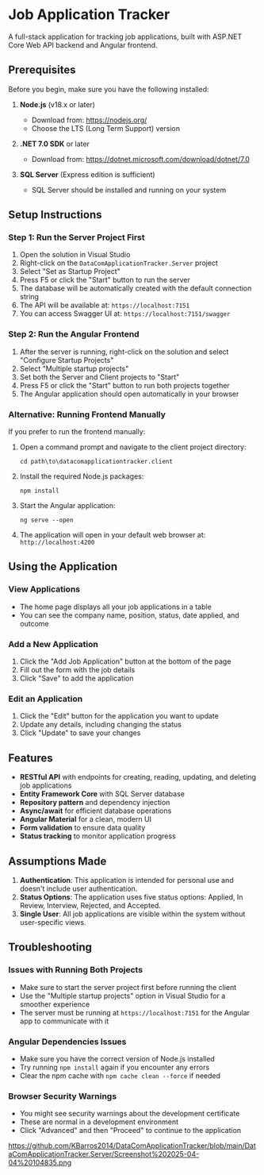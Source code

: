 ﻿# Job Application Tracker

A full-stack application for tracking job applications, built with ASP.NET Core Web API backend and Angular frontend.

## Prerequisites

Before you begin, make sure you have the following installed:

1. **Node.js** (v18.x or later)
   - Download from: https://nodejs.org/
   - Choose the LTS (Long Term Support) version

2. **.NET 7.0 SDK** or later
   - Download from: https://dotnet.microsoft.com/download/dotnet/7.0

3. **SQL Server** (Express edition is sufficient)
   - SQL Server should be installed and running on your system

## Setup Instructions

### Step 1: Run the Server Project First

1. Open the solution in Visual Studio 
2. Right-click on the `DataComApplicationTracker.Server` project
3. Select "Set as Startup Project"
4. Press F5 or click the "Start" button to run the server
5. The database will be automatically created with the default connection string
6. The API will be available at: `https://localhost:7151`
7. You can access Swagger UI at: `https://localhost:7151/swagger`

### Step 2: Run the Angular Frontend

1. After the server is running, right-click on the solution and select "Configure Startup Projects"
2. Select "Multiple startup projects"
3. Set both the Server and Client projects to "Start"
4. Press F5 or click the "Start" button to run both projects together
5. The Angular application should open automatically in your browser

### Alternative: Running Frontend Manually

If you prefer to run the frontend manually:

1. Open a command prompt and navigate to the client project directory:
   ```
   cd path\to\datacomapplicationtracker.client
   ```

2. Install the required Node.js packages:
   ```
   npm install
   ```

3. Start the Angular application:
   ```
   ng serve --open
   ```

4. The application will open in your default web browser at: `http://localhost:4200`

## Using the Application

### View Applications
- The home page displays all your job applications in a table
- You can see the company name, position, status, date applied, and outcome

### Add a New Application
1. Click the "Add Job Application" button at the bottom of the page
2. Fill out the form with the job details
3. Click "Save" to add the application

### Edit an Application
1. Click the "Edit" button for the application you want to update
2. Update any details, including changing the status
3. Click "Update" to save your changes

## Features

- **RESTful API** with endpoints for creating, reading, updating, and deleting job applications
- **Entity Framework Core** with SQL Server database
- **Repository pattern** and dependency injection
- **Async/await** for efficient database operations
- **Angular Material** for a clean, modern UI
- **Form validation** to ensure data quality
- **Status tracking** to monitor application progress

## Assumptions Made

1. **Authentication**: This application is intended for personal use and doesn't include user authentication.
2. **Status Options**: The application uses five status options: Applied, In Review, Interview, Rejected, and Accepted.
3. **Single User**: All job applications are visible within the system without user-specific views.

## Troubleshooting

### Issues with Running Both Projects
- Make sure to start the server project first before running the client
- Use the "Multiple startup projects" option in Visual Studio for a smoother experience
- The server must be running at `https://localhost:7151` for the Angular app to communicate with it

### Angular Dependencies Issues
- Make sure you have the correct version of Node.js installed
- Try running `npm install` again if you encounter any errors
- Clear the npm cache with `npm cache clean --force` if needed

### Browser Security Warnings
- You might see security warnings about the development certificate
- These are normal in a development environment
- Click "Advanced" and then "Proceed" to continue to the application


https://github.com/KBarros2014/DataComApplicationTracker/blob/main/DataComApplicationTracker.Server/Screenshot%202025-04-04%20104835.png
